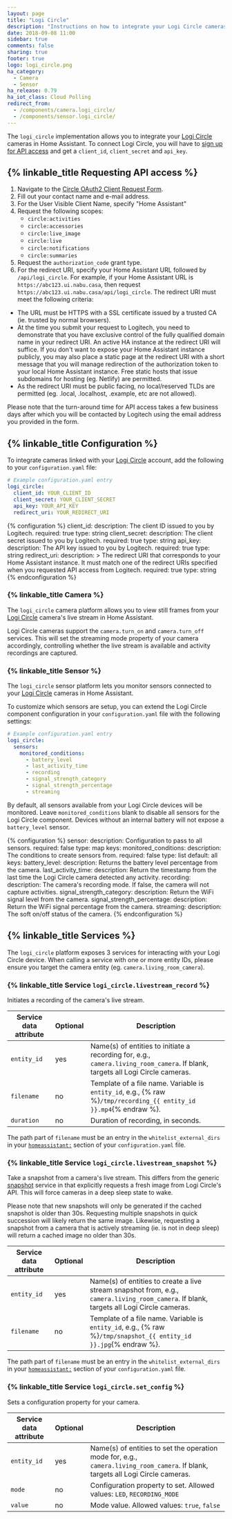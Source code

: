 ```yaml
---
layout: page
title: "Logi Circle"
description: "Instructions on how to integrate your Logi Circle cameras within Home Assistant."
date: 2018-09-08 11:00
sidebar: true
comments: false
sharing: true
footer: true
logo: logi_circle.png
ha_category:
  - Camera
  - Sensor
ha_release: 0.79
ha_iot_class: Cloud Polling
redirect_from:
  - /components/camera.logi_circle/
  - /components/sensor.logi_circle/
---
```


The `logi_circle` implementation allows you to integrate your [Logi Circle](https://circle.logi.com/) cameras in Home Assistant. To connect Logi Circle, you will have to [sign up for API access](#requesting-api-access) and get a `client_id`, `client_secret` and `api_key`.

## {% linkable_title Requesting API access %}

1. Navigate to the [Circle OAuth2 Client Request Form](https://docs.google.com/forms/d/184FUILJ10rVxotyOQR5DAiu6GcCbK31AZszUdzT1ybs).
2. Fill out your contact name and e-mail address.
3. For the User Visible Client Name, specify "Home Assistant"
3. Request the following scopes:
    * `circle:activities`
    * `circle:accessories`
    * `circle:live_image`
    * `circle:live`
    * `circle:notifications`
    * `circle:summaries`
4. Request the `authorization_code` grant type.
5. For the redirect URI, specify your Home Assistant URL followed by `/api/logi_circle`. For example, if your Home Assistant URL is `https://abc123.ui.nabu.casa`, then request `https://abc123.ui.nabu.casa/api/logi_circle`. The redirect URI must meet the following criteria:
 * The URL must be HTTPS with a SSL certificate issued by a trusted CA (ie. trusted by normal browsers).
 * At the time you submit your request to Logitech, you need to demonstrate that you have exclusive control of the fully qualified domain name in your redirect URI. An active HA instance at the redirect URI will suffice. If you don't want to expose your Home Assistant instance publicly, you may also place a static page at the redirect URI with a short message that you will manage redirection of the authorization token to your local Home Assistant instance. Free static hosts that issue subdomains for hosting (eg. Netlify) are permitted.
 * As the redirect URI must be public facing, no local/reserved TLDs are permitted (eg. .local, .localhost, .example, etc are not allowed).

Please note that the turn-around time for API access takes a few business days after which you will be contacted by Logitech using the email address you provided in the form.

## {% linkable_title Configuration %}

To integrate cameras linked with your [Logi Circle](https://circle.logi.com/) account, add the following to your `configuration.yaml` file:

```yaml
# Example configuration.yaml entry
logi_circle:
  client_id: YOUR_CLIENT_ID
  client_secret: YOUR_CLIENT_SECRET
  api_key: YOUR_API_KEY
  redirect_uri: YOUR_REDIRECT_URI
```

{% configuration %}
client_id:
  description: The client ID issued to you by Logitech.
  required: true
  type: string
client_secret:
  description: The client secret issued to you by Logitech.
  required: true
  type: string
api_key:
  description: The API key issued to you by Logitech.
  required: true
  type: string
redirect_uri:
  description: > 
    The redirect URI that corresponds to your Home Assistant instance.
    It must match one of the redirect URIs specified when you requested API
    access from Logitech.
  required: true
  type: string
{% endconfiguration %}

### {% linkable_title Camera %}

The `logi_circle` camera platform allows you to view still frames from your [Logi Circle](https://circle.logi.com/) camera's live stream in Home Assistant.

Logi Circle cameras support the `camera.turn_on` and `camera.turn_off` services. This will set the streaming mode property of your camera accordingly, controlling whether the live stream is available and activity recordings are captured.

### {% linkable_title Sensor %}

The `logi_circle` sensor platform lets you monitor sensors connected to your [Logi Circle](https://circle.logi.com) cameras in Home Assistant.

To customize which sensors are setup, you can extend the Logi Circle component configuration in your `configuration.yaml` file with the following settings:

```yaml
# Example configuration.yaml entry
logi_circle:
  sensors:
    monitored_conditions:
      - battery_level
      - last_activity_time
      - recording
      - signal_strength_category
      - signal_strength_percentage
      - streaming
```

By default, all sensors available from your Logi Circle devices will be monitored. Leave `monitored_conditions` blank to disable all sensors for the Logi Circle component. Devices without an internal battery will not expose a `battery_level` sensor.

{% configuration %}
sensor:
  description: Configuration to pass to all sensors.
  required: false
  type: map
  keys:
    monitored_conditions:
      description: The conditions to create sensors from.
      required: false
      type: list
      default: all
      keys:
        battery_level:
          description: Returns the battery level percentage from the camera.
        last_activity_time:
          description: Return the timestamp from the last time the Logi Circle camera detected any activity.
        recording:
          description: The camera's recording mode. If false, the camera will not capture activities.
        signal_strength_category:
          description: Return the WiFi signal level from the camera.
        signal_strength_percentage:
          description: Return the WiFi signal percentage from the camera.
        streaming:
          description: The soft on/off status of the camera.
{% endconfiguration %}

## {% linkable_title Services %}

The `logi_circle` platform exposes 3 services for interacting with your Logi Circle device. When calling a service with one or more entity IDs, please ensure you target the camera entity (eg. `camera.living_room_camera`).

### {% linkable_title Service `logi_circle.livestream_record` %}

Initiates a recording of the camera's live stream.

| Service data attribute | Optional | Description |
| ---------------------- | -------- | ----------- |
| `entity_id`            |      yes | Name(s) of entities to initiate a recording for, e.g., `camera.living_room_camera`. If blank, targets all Logi Circle cameras. |
| `filename `            |      no  | Template of a file name. Variable is `entity_id`, e.g., {% raw %}`/tmp/recording_{{ entity_id }}.mp4`{% endraw %}. |
| `duration`             |      no  | Duration of recording, in seconds.

The path part of `filename` must be an entry in the `whitelist_external_dirs` in your [`homeassistant:`](/docs/configuration/basic/) section of your `configuration.yaml` file.

### {% linkable_title Service `logi_circle.livestream_snapshot` %}

Take a snapshot from a camera's live stream. This differs from the generic [snapshot](/components/camera/#service-snapshot) service in that explicitly requests a fresh image from Logi Circle's API. This will force cameras in a deep sleep state to wake.

Please note that new snapshots will only be generated if the cached snapshot is older than 30s. Requesting multiple snapshots in quick succession will likely return the same image. Likewise, requesting a snapshot from a camera that is actively streaming (ie. is not in deep sleep) will return a cached image no older than 30s.

| Service data attribute | Optional | Description |
| ---------------------- | -------- | ----------- |
| `entity_id`            |      yes | Name(s) of entities to create a live stream snapshot from, e.g., `camera.living_room_camera`. If blank, targets all Logi Circle cameras. |
| `filename`             |      no  | Template of a file name. Variable is `entity_id`, e.g., {% raw %}`/tmp/snapshot_{{ entity_id }}.jpg`{% endraw %}. |

The path part of `filename` must be an entry in the `whitelist_external_dirs` in your [`homeassistant:`](/docs/configuration/basic/) section of your `configuration.yaml` file.

### {% linkable_title Service `logi_circle.set_config` %}

Sets a configuration property for your camera.

| Service data attribute | Optional | Description |
| ---------------------- | -------- | ----------- |
| `entity_id`            |      yes | Name(s) of entities to set the operation mode for, e.g., `camera.living_room_camera`. If blank, targets all Logi Circle cameras. |
| `mode`                 |      no  | Configuration property to set. Allowed values: `LED`, `RECORDING_MODE` |
| `value`                |      no  | Mode value. Allowed values: `true`, `false` |

